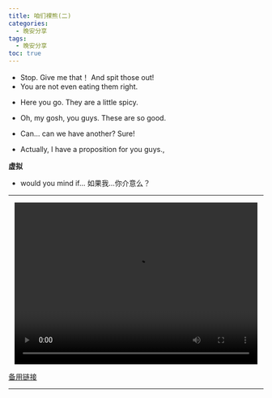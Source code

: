 ```yaml
---
title: 咱们裸熊(二)
categories:
  - 晚安分享
tags:
  - 晚安分享
toc: true 
---
```




* Stop. Give me that！ And spit those out!
* You are not even eating them right.
- Here you go. They are a little spicy.
* Oh, my gosh, you guys. These are so good.
- Can... can we have another? Sure!
* Actually, I have a proposition for you guys.,

**虚拟**
* would you mind if... 如果我...你介意么？



---

<p style="text-align:center">
   <video width="480" height="320" controls>
       <source src="/video/19.mp4">
   </video>
</p>
 <p><a href="/video/19.mp4">备用链接</a></p>
 
---





